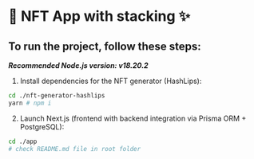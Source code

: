 # 📝 NFT App with stacking ✨

## To run the project, follow these steps:

***Recommended Node.js version: v18.20.2***

1. Install dependencies for the NFT generator (HashLips):
```bash
cd ./nft-generator-hashlips
yarn # npm i
```

2. Launch Next.js (frontend with backend integration via Prisma ORM + PostgreSQL):
```bash
cd ./app
# check README.md file in root folder
```
